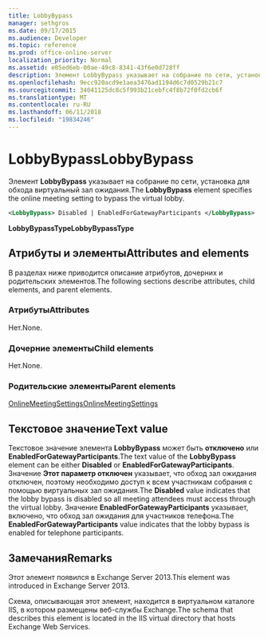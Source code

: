 ```yaml
---
title: LobbyBypass
manager: sethgros
ms.date: 09/17/2015
ms.audience: Developer
ms.topic: reference
ms.prod: office-online-server
localization_priority: Normal
ms.assetid: e05ed6eb-00ae-49c8-8341-43f6e0d728ff
description: Элемент LobbyBypass указывает на собрание по сети, установка для обхода виртуальный зал ожидания.
ms.openlocfilehash: 9ecc920acd9e1aea3476ad1194d6c7d0529b21c7
ms.sourcegitcommit: 34041125dc8c5f993b21cebfc4f8b72f0fd2cb6f
ms.translationtype: MT
ms.contentlocale: ru-RU
ms.lasthandoff: 06/11/2018
ms.locfileid: "19834246"
---
```

# <a name="lobbybypass"></a><span data-ttu-id="cd356-103">LobbyBypass</span><span class="sxs-lookup"><span data-stu-id="cd356-103">LobbyBypass</span></span>

<span data-ttu-id="cd356-104">Элемент **LobbyBypass** указывает на собрание по сети, установка для обхода виртуальный зал ожидания.</span><span class="sxs-lookup"><span data-stu-id="cd356-104">The **LobbyBypass** element specifies the online meeting setting to bypass the virtual lobby.</span></span> 
  
```XML
<LobbyBypass> Disabled | EnabledForGatewayParticipants </LobbyBypass>
```

 <span data-ttu-id="cd356-105">**LobbyBypassType**</span><span class="sxs-lookup"><span data-stu-id="cd356-105">**LobbyBypassType**</span></span>
## <a name="attributes-and-elements"></a><span data-ttu-id="cd356-106">Атрибуты и элементы</span><span class="sxs-lookup"><span data-stu-id="cd356-106">Attributes and elements</span></span>

<span data-ttu-id="cd356-107">В разделах ниже приводится описание атрибутов, дочерних и родительских элементов.</span><span class="sxs-lookup"><span data-stu-id="cd356-107">The following sections describe attributes, child elements, and parent elements.</span></span>
  
### <a name="attributes"></a><span data-ttu-id="cd356-108">Атрибуты</span><span class="sxs-lookup"><span data-stu-id="cd356-108">Attributes</span></span>

<span data-ttu-id="cd356-109">Нет.</span><span class="sxs-lookup"><span data-stu-id="cd356-109">None.</span></span>
  
### <a name="child-elements"></a><span data-ttu-id="cd356-110">Дочерние элементы</span><span class="sxs-lookup"><span data-stu-id="cd356-110">Child elements</span></span>

<span data-ttu-id="cd356-111">Нет.</span><span class="sxs-lookup"><span data-stu-id="cd356-111">None.</span></span>
  
### <a name="parent-elements"></a><span data-ttu-id="cd356-112">Родительские элементы</span><span class="sxs-lookup"><span data-stu-id="cd356-112">Parent elements</span></span>

[<span data-ttu-id="cd356-113">OnlineMeetingSettings</span><span class="sxs-lookup"><span data-stu-id="cd356-113">OnlineMeetingSettings</span></span>](onlinemeetingsettings.md)
  
## <a name="text-value"></a><span data-ttu-id="cd356-114">Текстовое значение</span><span class="sxs-lookup"><span data-stu-id="cd356-114">Text value</span></span>

<span data-ttu-id="cd356-115">Текстовое значение элемента **LobbyBypass** может быть **отключено** или **EnabledForGatewayParticipants**.</span><span class="sxs-lookup"><span data-stu-id="cd356-115">The text value of the **LobbyBypass** element can be either **Disabled** or **EnabledForGatewayParticipants**.</span></span> <span data-ttu-id="cd356-116">Значение **Этот параметр отключен** указывает, что обход зал ожидания отключен, поэтому необходимо доступ к всем участникам собрания с помощью виртуальных зал ожидания.</span><span class="sxs-lookup"><span data-stu-id="cd356-116">The **Disabled** value indicates that the lobby bypass is disabled so all meeting attendees must access through the virtual lobby.</span></span> <span data-ttu-id="cd356-117">Значение **EnabledForGatewayParticipants** указывает, включено, что обход зал ожидания для участников телефона.</span><span class="sxs-lookup"><span data-stu-id="cd356-117">The **EnabledForGatewayParticipants** value indicates that the lobby bypass is enabled for telephone participants.</span></span> 
  
## <a name="remarks"></a><span data-ttu-id="cd356-118">Замечания</span><span class="sxs-lookup"><span data-stu-id="cd356-118">Remarks</span></span>

<span data-ttu-id="cd356-119">Этот элемент появился в Exchange Server 2013.</span><span class="sxs-lookup"><span data-stu-id="cd356-119">This element was introduced in Exchange Server 2013.</span></span>
  
<span data-ttu-id="cd356-120">Схема, описывающая этот элемент, находится в виртуальном каталоге IIS, в котором размещены веб-службы Exchange.</span><span class="sxs-lookup"><span data-stu-id="cd356-120">The schema that describes this element is located in the IIS virtual directory that hosts Exchange Web Services.</span></span>
  

